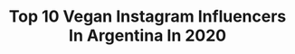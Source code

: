 ---
title: Top 10 Vegan Instagram Influencers In Argentina In 2020
description: >-
  Find top vegan Instagram influencers in Argentina in 2020. Most popular hashtags: #vegan #govegan #love #liberacionanimal.
platform: Instagram
profiles:
  - username: "cococianciarulo"
    fullname: >-
      Coco Cianciarulo
    location: "Argentina"
    followers: 27550
    engagement: 789
    commentsToLikes: 0.040644
    avatar: "https://scontent-ams4-1.cdninstagram.com/v/t51.2885-19/s320x320/73425458_771675049911695_990512882586222592_n.jpg?_nc_ht=scontent-ams4-1.cdninstagram.com&_nc_ohc=G_0oAj7gOeIAX81DhHG&oh=9c9f758d29c202c08e6cc36a898131b8&oe=5EBA61E7"
    verified: false
    hashtags: "#sublime, #sea, #gromsearch2020, #sweeetsixteen"
  - username: "anitapauls"
    fullname: >-
      Ana Pauls
    location: "Argentina"
    followers: 146469
    engagement: 418
    commentsToLikes: 0.042114
    avatar: "https://scontent-ams4-1.cdninstagram.com/v/t51.2885-19/s320x320/40719108_2227549977523517_7695745452062277632_n.jpg?_nc_ht=scontent-ams4-1.cdninstagram.com&_nc_ohc=r_eXAADMrhAAX-tclkM&oh=7a20b3cd3f5a5607ffa9f6f0c1664c9c&oe=5EB7B2F5"
    verified: true
    hashtags: "#noregrets, #blessed, #workwork, #provinciaemergente"
  - username: "kekorosen"
    fullname: >-
      Keko Rosenblum
    location: "Argentina"
    followers: 11269
    engagement: 1101
    commentsToLikes: 0.046293
    avatar: "https://scontent-lhr8-1.cdninstagram.com/v/t51.2885-19/s320x320/79776054_2732714583456211_8556447165784784896_n.jpg?_nc_ht=scontent-lhr8-1.cdninstagram.com&_nc_ohc=YSquleJ2oSEAX89KGAk&oh=78ffc7ed32580866a44e83d69103f085&oe=5EB9247E"
    verified: false
    hashtags: "#veg, #vegana, #argentina, #gimnasio"
  - username: "miicaelanatali"
    fullname: >-
      Mica💋
    location: "Argentina"
    followers: 17197
    engagement: 539
    commentsToLikes: 0.046733
    avatar: "https://scontent-ams4-1.cdninstagram.com/v/t51.2885-19/s320x320/93280789_243453810346501_1393250720391626752_n.jpg?_nc_ht=scontent-ams4-1.cdninstagram.com&_nc_ohc=KWlFC-BOUK0AX_cYVmO&oh=3ba093fdc5708df91cbefd5a44b6dbf3&oe=5EBB2B8E"
    verified: false
    hashtags: "#asmr, #compras, #diariointimo, #trend"
  - username: "karencabj12"
    fullname: >-
      jugador n°12💙💛💙
    location: "Argentina"
    followers: 10946
    engagement: 1129
    commentsToLikes: 0.030279
    avatar: "https://scontent-ssn1-1.cdninstagram.com/v/t51.2885-19/s320x320/84496661_651756982262945_5493181567205376000_n.jpg?_nc_ht=scontent-ssn1-1.cdninstagram.com&_nc_ohc=paZfgsmW8yQAX_66NSr&oh=d911f05d683d853563f974dbf7c5f5c1&oe=5EA1B4F6"
    verified: false
    hashtags: "#azulyoro, #bostera, #daleboca, #bocateamo"
  - username: "campatafio"
    fullname: >-
      CAMILA
    location: "Argentina"
    followers: 4830
    engagement: 766
    commentsToLikes: 0.118510
    avatar: "https://scontent-lhr8-1.cdninstagram.com/v/t51.2885-19/s320x320/91086960_519453058999503_927276459884544000_n.jpg?_nc_ht=scontent-lhr8-1.cdninstagram.com&_nc_ohc=9c29vkK2agEAX9lEt--&oh=bf0d688e0ce0b156cd6abb2850213fa5&oe=5EBBD1EC"
    verified: false
    hashtags: "#yogaembarazada, #ashtangi, #32weekspregnant, #pregnantphotogry"
  - username: "nlorenzon"
    fullname: >-
      Nicolas Lorenzon
    location: "Argentina"
    followers: 213427
    engagement: 1381
    commentsToLikes: 0.004987
    avatar: "https://scontent-ams4-1.cdninstagram.com/v/t51.2885-19/s320x320/42857795_2168283133459546_7637040872692908032_n.jpg?_nc_ht=scontent-ams4-1.cdninstagram.com&_nc_ohc=cG9lbZltAekAX-RD6Vc&oh=a8d623d039d6d0d38220720a5d940d2f&oe=5EBBA618"
    verified: false
    hashtags: "#quedateencasa, #yomequedoencasa"
  - username: "fernandosuarezok"
    fullname: >-
      FERNANDO SUÁREZ🌱
    location: "Argentina"
    followers: 9977
    engagement: 517
    commentsToLikes: 0.044578
    avatar: "https://scontent-lhr8-1.cdninstagram.com/v/t51.2885-19/s320x320/80557885_2600066966780961_9102333527671701504_n.jpg?_nc_ht=scontent-lhr8-1.cdninstagram.com&_nc_ohc=dMtLOygZAncAX8KEWMp&oh=906d07f6a5708d6e3fa0e09f0b49b237&oe=5EBC1343"
    verified: false
    hashtags: "#consejossaludables, #rawvegan, #veganfoodshare, #dairyfree"
  - username: "angiemonasterio"
    fullname: >-
      Angie Monasterio
    location: "Argentina"
    followers: 20433
    engagement: 208
    commentsToLikes: 0.047676
    avatar: "https://scontent-lhr8-1.cdninstagram.com/v/t51.2885-19/s320x320/43732022_531084923969211_2546498797131792384_n.jpg?_nc_ht=scontent-lhr8-1.cdninstagram.com&_nc_ohc=LOLO4AzctW8AX9zCpOp&oh=0251848bd4881032ff3cec5d0320b690&oe=5EB85F67"
    verified: false
    hashtags: ""
  - username: "lupejelena"
    fullname: >-
      Lupe Jelena
    location: "Argentina"
    followers: 20526
    engagement: 234
    commentsToLikes: 0.016482
    avatar: "https://scontent-ams4-1.cdninstagram.com/v/t51.2885-19/s320x320/80614845_2716762978371351_4005641363885391872_n.jpg?_nc_ht=scontent-ams4-1.cdninstagram.com&_nc_ohc=7gerhmFLJhIAX_m5KNG&oh=cedec97e6b5a3d5fb8b52f78df7efa1c&oe=5EB85E77"
    verified: false
    hashtags: "#modelcouple, #togetherness, #pointeshoes, #hands"
---